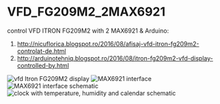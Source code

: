 # VFD_FG209M2_2MAX6921
control VFD ITRON FG209M2 with 2 MAX6921 &amp; Arduino:
1) http://nicuflorica.blogspot.ro/2016/08/afisaj-vfd-itron-fg209m2-controlat-de.html
2) http://arduinotehniq.blogspot.ro/2016/08/itron-fg209m2-vfd-display-controlled-by.html

![vfd Itron FG209M2 display](https://3.bp.blogspot.com/-xC91XjBY-Ok/V6xbZWO7kkI/AAAAAAAAQbk/gnvbOhrwQaYzlRdi3ommemK-8Opp5oJdQCLcB/s1600/FG209M2_display.jpg)
![MAX6921 interface](https://4.bp.blogspot.com/-rkR3qwTgc60/V6xble674hI/AAAAAAAAQbo/pXAnT0TpciIV_lB9KfIxki0e3H2b2_lXQCLcB/s1600/FG209M2_display_cu_2MAX6921.jpg)
![MAX6921 interface schematic](https://3.bp.blogspot.com/-RXJp_N1_geY/V6xcMnphC7I/AAAAAAAAQbw/a_6ehabyVpIaWiilQxSFiqNuEvuvcDmiwCLcB/s1600/schema1_comanda_2MAX6921_la_VFD_FG209M2.png)
![clock with temperature, humidity and calendar schematic](https://2.bp.blogspot.com/-0EZ3UG2tHdc/V6xhk4EDkGI/AAAAAAAAQcg/neEa_S2qRs8WL1EcvBgqFpW70Ghvo_5dwCLcB/s1600/schema3_comanda_2MAX6921_la_VFD_FG209M2.png)

